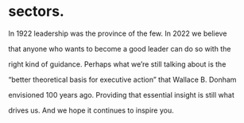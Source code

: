 # sectors.

In 1922 leadership was the province of the few. In 2022 we believe

that anyone who wants to become a good leader can do so with the

right kind of guidance. Perhaps what we’re still talking about is the

“better theoretical basis for executive action” that Wallace B. Donham

envisioned 100 years ago. Providing that essential insight is still what

drives us. And we hope it continues to inspire you.